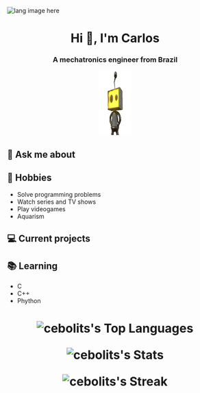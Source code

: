 <p align="left"><img width=15%" src="https://github.com/Cebolits/Cebolits/blob/main/Gifs/gif.gif" alt="lang image here" /></p>

<h1 align="center">Hi 👋, I'm Carlos</h1>
<h3 align="center">A mechatronics engineer from Brazil</h3>
<p align="center"><img width=15%" src="Gifs/giphy.gif" width="150" height="150"/>


## 💬 Ask me about

## 📅 Hobbies
- Solve programming problems 
- Watch series and TV shows
- Play videogames
- Aquarism

## 💻 Current projects

## 📚 Learning
- C
- C++
- Phython

<h1 align="center">

![cebolits's Top Languages](https://github-readme-stats.vercel.app/api/top-langs/?username=cebolits&theme=vision-friendly-dark&show_icons=true&hide_border=true&layout=compact)


![cebolits's Stats](https://github-readme-stats.vercel.app/api?username=cebolits&theme=vision-friendly-dark&show_icons=true&hide_border=true&count_private=true)

![cebolits's Streak](https://github-readme-streak-stats.herokuapp.com/?user=cebolits&theme=vision-friendly-dark&hide_border=true)
